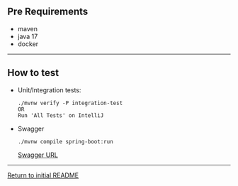 ## Pre Requirements
- maven
- java 17
- docker
---
## How to test

- Unit/Integration tests:
    ```
    ./mvnw verify -P integration-test
    OR
    Run 'All Tests' on IntelliJ
    ```
- Swagger
    ```
    ./mvnw compile spring-boot:run
    ```
  [Swagger URL](http://localhost:8080/documentation)

---

[Return to initial README](README.md)